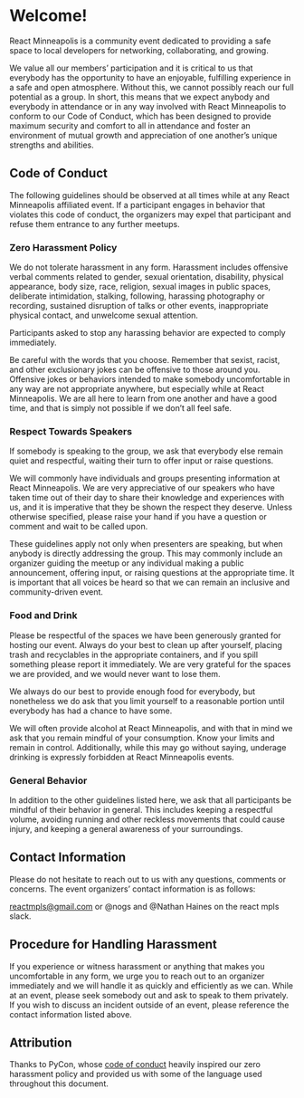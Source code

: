 # Welcome!

React Minneapolis is a community event dedicated to providing a safe space to local developers for networking, collaborating, and growing.

We value all our members’ participation and it is critical to us that everybody has the opportunity to have an enjoyable, fulfilling experience in a safe and open atmosphere. Without this, we cannot possibly reach our full potential as a group. In short, this means that we expect anybody and everybody in attendance or in any way involved with React Minneapolis to conform to our Code of Conduct, which has been designed to provide maximum security and comfort to all in attendance and foster an environment of mutual growth and appreciation of one another’s unique strengths and abilities.

## Code of Conduct

The following guidelines should be observed at all times while at any React Minneapolis affiliated event. If a participant engages in behavior that violates this code of conduct, the organizers may expel that participant and refuse them entrance to any further meetups.

### Zero Harassment Policy

We do not tolerate harassment in any form. Harassment includes offensive verbal comments related to gender, sexual orientation, disability, physical appearance, body size, race, religion, sexual images in public spaces, deliberate intimidation, stalking, following, harassing photography or recording, sustained disruption of talks or other events, inappropriate physical contact, and unwelcome sexual attention.

Participants asked to stop any harassing behavior are expected to comply immediately.

Be careful with the words that you choose. Remember that sexist, racist, and other exclusionary jokes can be offensive to those around you. Offensive jokes or behaviors intended to make somebody uncomfortable in any way are not appropriate anywhere, but especially while at React Minneapolis. We are all here to learn from one another and have a good time, and that is simply not possible if we don’t all feel safe.

### Respect Towards Speakers

If somebody is speaking to the group, we ask that everybody else remain quiet and respectful, waiting their turn to offer input or raise questions.

We will commonly have individuals and groups presenting information at React Minneapolis. We are very appreciative of our speakers who have taken time out of their day to share their knowledge and experiences with us, and it is imperative that they be shown the respect they deserve. Unless otherwise specified, please raise your hand if you have a question or comment and wait to be called upon.

These guidelines apply not only when presenters are speaking, but when anybody is directly addressing the group. This may commonly include an organizer guiding the meetup or any individual making a public announcement, offering input, or raising questions at the appropriate time. It is important that all voices be heard so that we can remain an inclusive and community-driven event.

### Food and Drink

Please be respectful of the spaces we have been generously granted for hosting our event. Always do your best to clean up after yourself, placing trash and recyclables in the appropriate containers, and if you spill something please report it immediately. We are very grateful for the spaces we are provided, and we would never want to lose them.

We always do our best to provide enough food for everybody, but nonetheless we do ask that you limit yourself to a reasonable portion until everybody has had a chance to have some.

We will often provide alcohol at React Minneapolis, and with that in mind we ask that you remain mindful of your consumption. Know your limits and remain in control. Additionally, while this may go without saying, underage drinking is expressly forbidden at React Minneapolis events.

### General Behavior

In addition to the other guidelines listed here, we ask that all participants be mindful of their behavior in general. This includes keeping a respectful volume, avoiding running and other reckless movements that could cause injury, and keeping a general awareness of your surroundings.

## Contact Information

Please do not hesitate to reach out to us with any questions, comments or concerns. The event organizers’ contact information is as follows:

reactmpls@gmail.com
or
@nogs and @Nathan Haines on the react mpls slack.

## Procedure for Handling Harassment

If you experience or witness harassment or anything that makes you uncomfortable in any form, we urge you to reach out to an organizer immediately and we will handle it as quickly and efficiently as we can. While at an event, please seek somebody out and ask to speak to them privately. If you wish to discuss an incident outside of an event, please reference the contact information listed above.

## Attribution

Thanks to PyCon, whose [code of conduct](https://us.pycon.org/2012/codeofconduct/) heavily inspired our zero harassment policy and provided us with some of the language used throughout this document.
